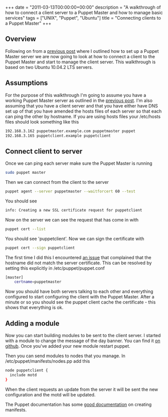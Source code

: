 +++
date = "2011-03-13T00:00:00+00:00"
description = "A walkthrough of how to connect a client server to a Puppet Master and how to manage basic services"
tags = ["UNIX", "Puppet", "Ubuntu"]
title = "Connecting clients to a Puppet Master"
+++

## Overview

Following on from a [previous post][1] where I outlined how to set up a Puppet
Master server we are now going to look at how to connect a client to the Puppet
Master and start to manage the client server. This walkthrough is based on two
Ubuntu 10.04.2 LTS servers.

## Assumptions

For the purpose of this walkthrough I'm going to assume you have a working
Puppet Master server as outlined in the [previous post][1]. I'm also assuming
that you have a client server and that you have either have DNS set up of that
you have amended the hosts files of each server so that each can ping the other
by hostname. If you are using hosts files your /etc/hosts files should look
something like this

```sh
192.168.3.162 puppetmaster.example.com puppetmaster puppet
192.168.3.165 puppetclient.example puppetclient
```

## Connect client to server

Once we can ping each server make sure the Puppet Master is running

```sh
sudo puppet master
```

Then we can connect from the client to the server

```sh
puppet agent --server puppetmaster --waitforcert 60 --test
```

You should see

```sh
info: Creating a new SSL certificate request for puppetclient
```

Now on the server we can see the request that has come in with

```sh
puppet cert --list
```

You should see 'puppetclient'. Now we can sign the certificate with

```sh
puppet cert --sign puppetclient
```

The first time I did this I encountered [an issue][2] that complained that the
hostname did not match the server certificate. This can be resolved by setting
this explicitly in /etc/puppet/puppet.conf

```sh
[master]
    certname=puppetmaster
```

Now you should have both servers talking to each other and everything configured
to start configuring the client with the Puppet Master. After a minute or so you
should see the puppet client cache the certificate - this shows that everything
is ok.

## Adding a module

Now you can start building modules to be sent to the client server. I started
with a module to change the message of the day banner. You can find it [on
github][3]. Once you've added your new module restart puppet.

Then you can send modules to nodes that you manage. In
/etc/puppet/manifests/nodes.pp add this

```sh
node puppetclient {
  include motd
}
```

When the client requests an update from the server it will be sent the new
configuration and the motd will be updated.

The Puppet documentation has some [good documentation][4] on creating manifests.

[1]: /setting-up-puppet-on-ubuntu-10-04/
[2]: http://projects.puppetlabs.com/projects/puppet/wiki/Ruby_Ssl_2007_006
[3]: https://github.com/shapeshed/puppet-master/tree/master/modules/motd
[4]: http://docs.puppetlabs.com/learning/manifests.html
